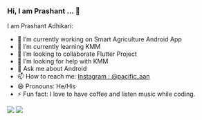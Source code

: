 ### Hi, I am Prashant ... 👋

I am Prashant Adhikari:

- 🔭 I’m currently working on Smart Agriculture Android App
- 🌱 I’m currently learning KMM
- 👯 I’m looking to collaborate Flutter Project
- 🤔 I’m looking for help with KMM
- 💬 Ask me about Android
- 📫 How to reach me: [Instagram : @pacific_aan](https://www.instagram.com/pacific_aan/)
- 😄 Pronouns: He/His
- ⚡ Fun fact: I love to have coffee and listen music while coding.

<img src="https://github-readme-stats.vercel.app/api?username=aprashant21&show_icons=true&theme=radical" />   <img src="https://github-readme-stats.vercel.app/api/top-langs/?username=aprashant21&langs_count=10" />


